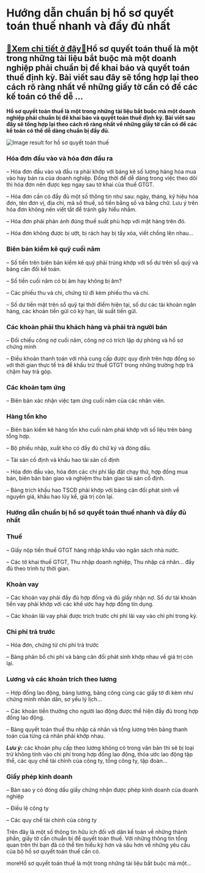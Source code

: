 Hướng dẫn chuẩn bị hồ sơ quyết toán thuế nhanh và đầy đủ nhất
=============================================================

[:gift:Xem chi tiết ở đây:gift:](https://hddtvn.com/huong-dan-chuan-bi-ho-so-quyet-toan-thue-nhanh-va-day-du-nhat/)Hồ sơ quyết toán thuế là một trong những tài liệu bắt buộc mà một doanh nghiệp phải chuẩn bị để khai báo và quyết toán thuế định kỳ. Bài viết sau đây sẽ tổng hợp lại theo cách rõ ràng nhất về những giấy tờ cần có để các kế toán có thể dễ …
-----------------------------------------------------------------------------------------------------------------------------------------------------------------------------------------------------------------------------------------------

**Hồ sơ quyết toán thuế là một trong những tài liệu bắt buộc mà một doanh nghiệp phải chuẩn bị để khai báo và quyết toán thuế định kỳ. Bài viết sau đây sẽ tổng hợp lại theo cách rõ ràng nhất về những giấy tờ cần có để các kế toán có thể dễ dàng chuẩn bị đầy đủ.**


![Image result for hồ sơ quyết toán thuế](https://hddtvn.com/wp-content/uploads/2021/01/HE1BB93-sC6A1-chuE1BAA9n-bE1BB8B-quyE1BABFt-toC3A1n-thuE1BABF-gE1BB93m-nhE1BBAFng-gC3AC.png)


### **Hóa đơn đầu vào và hóa đơn đầu ra**


– Hóa đơn đầu vào và đầu ra phải khớp với bảng kê số lượng hàng hóa mua vào hay bán ra của doanh nghiệp. Đồng thời để dễ dàng trong việc theo dõi thì hóa đơn nên được kẹp ngay sau tờ khai của thuế GTGT.


– Hóa đơn cần có đầy đủ một số thông tin như sau: ngày, tháng, ký hiệu hóa đơn, tên đơn vị, địa chỉ, mã số thuế, số tiền bằng số và bằng chữ. Lưu ý trên hóa đơn không nên viết tắt để tránh gây hiểu nhầm.


– Hóa đơn phải phản ánh đúng thuế suất phù hợp với mặt hàng trên đó.


– Hóa đơn không được bị ướt, bị rách hay bị tẩy xóa, viết chồng lên nhau…


### **Biên bản kiểm kê quỹ cuối năm**


– Số tiền trên biên bản kiểm kê quỹ phải trùng khớp với số dư trên sổ quỹ và bảng cân đối kế toán.


– Số tiền cuối năm có bị âm hay không bị âm?


– Các phiếu thu và chi, chứng từ đi kèm phiếu thu và chi.


– Số dư tiền mặt trên sổ quỹ tại thời điểm hiện tại, số dư các tài khoản ngân hàng, các khoản tiền gửi có kỳ hạn, lãi suất tiền gửi.


### **Các khoản phải thu khách hàng và phải trả người bán**


– Đối chiếu công nợ cuối năm, công nợ có trích lập dự phòng và hồ sơ chứng minh


– Điều khoản thanh toán với nhà cung cấp được quy định trên hợp đồng so với thời gian thực tế trả để khấu trừ thuế GTGT trong những trường hợp trả chậm hay trả góp.


### **Các khoản tạm ứng**


– Biên bản xác nhận việc tạm ứng cuối năm của các nhân viên.


### **Hàng tồn kho**


– Biên bản kiểm kê hàng tồn kho cuối năm phải khớp với số liệu trên bảng tổng hợp.


– Bộ phiếu nhập, xuất kho có đầy đủ chữ ký và đóng dấu.


– Tài sản cố định và khấu hao tài sản cố định


– Hóa đơn đầu vào, hóa đơn các chi phí lắp đặt chạy thử, hợp đồng mua bán, biên bản bàn giao và nghiệm thu bàn giao tài sản cố định.


– Bảng trích khấu hao TSCĐ phải khớp với bảng cân đối phát sinh về nguyên giá, khấu hao lũy kế, giá trị còn lại.


### Hướng dẫn chuẩn bị hồ sơ quyết toán thuế nhanh và đầy đủ nhất


### **Thuế**


– Giấy nộp tiền thuế GTGT hàng nhập khẩu vào ngân sách nhà nước.


– Các tờ khai thuế GTGT, Thu nhập doanh nghiệp, Thu nhập cá nhân… đầy đủ theo trình tự thời gian.


### **Khoản vay**


– Các khoản vay phải đầy đủ hợp đồng và đủ giấy nhận nợ. Số dư tài khoản tiền vay phải khớp với các khế ước hay hợp đồng tín dụng.


– Các khoản lãi vay phải được trích trước chi phí lãi vay vào chi phí trong kỳ.


### Chi phí trả trước


– Hóa đơn, chứng từ chi phí trả trước


– Bảng phân bổ chi phí và bảng cân đối phát sinh khớp nhau về giá trị còn lại.


### Lương và các khoản trích theo lương


– Hợp đồng lao động, bảng lương, bảng công cùng các giấy tờ đi kèm như chứng minh nhân dân, sơ yếu lý lịch…


– Các khoản tiền thưởng cho người lao động được thể hiện đầy đủ trong hợp đồng lao động.


– Bảng quyết toán thuế thu nhập cá nhân và tổng lương trên bảng thanh toán của từng cá nhân phải khớp nhau.


***Lưu ý:*** các khoản phụ cấp theo lương không có trong văn bản thì sẽ bị loại trừ không tính vào chi phí trong hợp đồng lao động, thỏa ước lao động tập thể, các quy chế tài chính của công ty, tổng công ty, tập đoàn…


### Giấy phép kinh doanh


– Bản sao y có đóng dấu giấy chứng nhận được phép kinh doanh của doanh nghiệp


– Điều lệ công ty


– Các quy chế tài chính của công ty


Trên đây là một số thông tin hữu ích đối với dân kế toán về những thành phần, giấy tờ cần chuẩn bị để quyết toán thuế. Với những thông tin tổng quan trên thì bạn đã có thể tìm hiểu kỹ hơn và sâu hơn về những yêu cầu của bộ hồ sơ quyết toán thuế cần có.


moreHồ sơ quyết toán thuế là một trong những tài liệu bắt buộc mà một…

